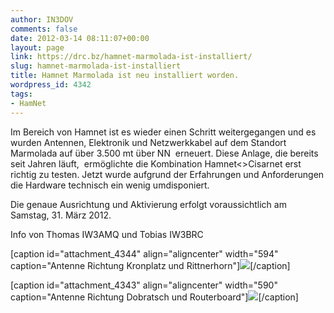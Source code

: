 ```yaml
---
author: IN3DOV
comments: false
date: 2012-03-14 08:11:07+00:00
layout: page
link: https://drc.bz/hamnet-marmolada-ist-installiert/
slug: hamnet-marmolada-ist-installiert
title: Hamnet Marmolada ist neu installiert worden.
wordpress_id: 4342
tags:
- HamNet
---
```


Im Bereich von Hamnet ist es wieder einen Schritt weitergegangen und es wurden Antennen, Elektronik und Netzwerkkabel auf dem Standort Marmolada auf über 3.500 mt über NN  erneuert. Diese Anlage, die bereits seit Jahren läuft,  ermöglichte die Kombination Hamnet<>Cisarnet erst richtig zu testen. Jetzt wurde aufgrund der Erfahrungen und Anforderungen die Hardware technisch ein wenig umdisponiert.

Die genaue Ausrichtung und Aktivierung erfolgt voraussichtlich am Samstag, 31. März 2012.

Info von Thomas IW3AMQ und Tobias IW3BRC

[caption id="attachment_4344" align="aligncenter" width="594" caption="Antenne Richtung Kronplatz und Rittnerhorn"][![](https://drc.bz/wp-content/uploads/2012/03/Antenne-Kronplatz-Rittnerhorn.jpg)](https://drc.bz/wp-content/uploads/2012/03/Antenne-Kronplatz-Rittnerhorn.jpg)[/caption]

[caption id="attachment_4343" align="aligncenter" width="590" caption="Antenne Richtung Dobratsch und Routerboard"][![](https://drc.bz/wp-content/uploads/2012/03/Antenne-Dobratsch-und-Routerboard.jpg)](https://drc.bz/wp-content/uploads/2012/03/Antenne-Dobratsch-und-Routerboard.jpg)[/caption]
